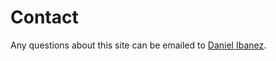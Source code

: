 Contact
==============================================

Any questions about this site can be emailed to [Daniel Ibanez](daniel@fakemail.com).
